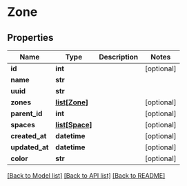 # Zone

## Properties
Name | Type | Description | Notes
------------ | ------------- | ------------- | -------------
**id** | **int** |  | [optional] 
**name** | **str** |  | 
**uuid** | **str** |  | 
**zones** | [**list[Zone]**](Zone.md) |  | [optional] 
**parent_id** | **int** |  | [optional] 
**spaces** | [**list[Space]**](Space.md) |  | [optional] 
**created_at** | **datetime** |  | [optional] 
**updated_at** | **datetime** |  | [optional] 
**color** | **str** |  | [optional] 

[[Back to Model list]](../README.md#documentation-for-models) [[Back to API list]](../README.md#documentation-for-api-endpoints) [[Back to README]](../README.md)


